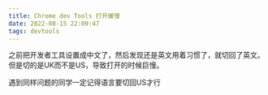 ```yaml
---
title: Chrome dev Tools 打开缓慢
date: 2022-08-15 22:09:47
tags: devtools
---
```

之前把开发者工具设置成中文了，然后发现还是英文用着习惯了，就切回了英文。但是切的是UK而不是US，导致打开的时候巨慢。

遇到同样问题的同学一定记得语言要切回US才行